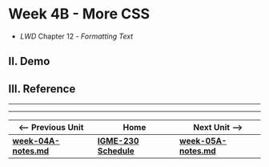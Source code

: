 # Week 4B - More CSS

- *LWD* Chapter 12 - *Formatting Text*

## II. Demo
 
 
## III. Reference

<hr><hr>

| <-- Previous Unit | Home | Next Unit -->
| --- | --- | --- 
| [**week-04A-notes.md**](week-04A-notes.md)     |  [**IGME-230 Schedule**](../schedule.md) | [**week-05A-notes.md**](week-05A-notes.md)

